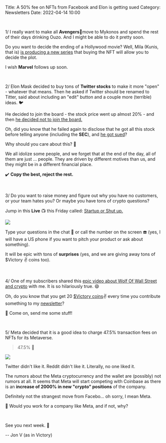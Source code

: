 Title: A 50% fee on NFTs from Facebook and Elon is getting sued
Category: Newsletters 
Date: 2022-04-14 10:00

<br>

1/ I really want to make all **Avengers**🦸move to Mykonos and spend the rest of their days drinking Ouzo. And I might be able to do it pretty soon.

Do you want to decide the ending of a Hollywood movie? Well, Mila (Kunis, that is) [is producing a new series](https://www.forbes.com/sites/joshwilson/2022/04/12/mila-kunis-produced-series-will-allow-nft-holders-to-decide-the-plot/?sh=d865bcf7ae30) that buying the NFT will allow you to decide the plot.

I wish **Marvel** follows up soon.

<br>

2/ Elon Mask decided to buy tons of **Twitter stocks** to make it more "open" - whatever that means. Then he asked if Twitter should be renamed to Titter, said about including an "edit" button and a couple more (terrible) ideas. 🐦

He decided to join the board - the stock price went up almost 20% - and then [he decided not to join the board.](https://news.yahoo.com/elon-musks-u-turn-joining-121342739.html)

Oh, did you know that he failed again to disclose that he got all this stock before telling anyone (including the **SEC**), and [he got sued](https://www.latimes.com/business/technology/story/2022-04-12/elon-musk-sued-over-delay-disclosing-twitter-stake)?

Why should you care about this? 🤨

We all idolize some people, and we forget that at the end of the day, all of them are just ... people. They are driven by different motives than us, and they might be in a different financial place.

✔️ **Copy the best, reject the rest.**

<br>

3/ Do you want to raise money and figure out why you have no customers, or your team hates you? Or maybe you have tons of crypto questions?

Jump in this **Live** 📺 this Friday called: [Startup or Shut up.](https://youtu.be/13stY5yO33Y)

![](https://sendfoxprod.b-cdn.net/media/5OUvMVa52NtpCgDjRcofeeETRyNMusljQtp9npk516325)

Type your questions in the chat 🙋 or call the number on the screen ☎️ (yes, I will have a US phone if you want to pitch your product or ask about something).

It will be epic with tons of **surprises** (yes, and we are giving away tons of $Victory ✌️ coins too).

<br>

4/ One of my subscribers shared this [epic video about Wolf Of Wall Street and crypto](https://twitter.com/jomaoppa/status/1512446577796915202?s=20&t=r-DmdFAcsFH7-Y7T1_MuHQ) with me. It is so hilariously true. 😄

Oh, do you know that you get 20 [$Victory coins](https://victory.jon.io/)✌️ every time you contribute something to my [newsletter](https://jon.io/)? 

📨 Come on, send me some stuff!

<br>

5/ Meta decided that it is a good idea to charge 47.5% transaction fees on NFTs for its Metaverse.

> 47.5% 💸

![](https://sendfoxprod.b-cdn.net/media/w3iwPi2EzHYfCZCInmlKS4WQXsXagHztFqZYogUF16325)

Twitter didn't like it. Reddit didn't like it. Literally, no one liked it.

The rumors about the Meta cryptocurrency and the wallet are (possibly) not rumors at all. It seems that Meta will start competing with Coinbase as there is an **increase of 2000% in new "crypto" positions** of the company.

Definitely not the strangest move from Facebo... oh sorry, I mean Meta.

🤔 Would you work for a company like Meta, and if not, why?

<br>

See you next week. 🚀

-- Jon V (as in Victory)
